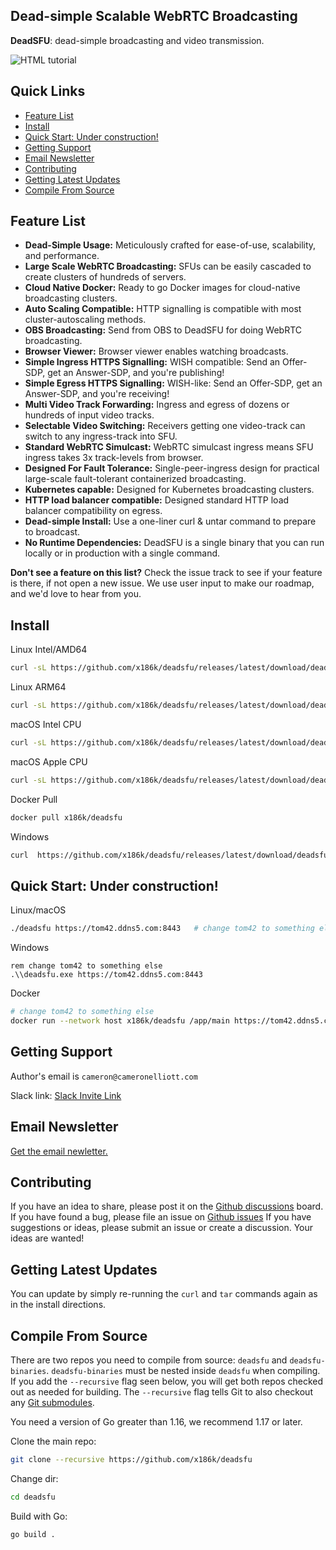  



 <!-- model:  https://github.com/typesense/typesense -->


## Dead-simple Scalable WebRTC Broadcasting  <!-- omit in toc -->


**DeadSFU**: dead-simple broadcasting and video transmission.


<!-- slack badget -->
<a style="text-decoration:none;" href="https://join.slack.com/t/deadsfu/shared_invite/zt-sv23oa10-XFFYoJHPty8BtuCmBthH_A" rel="nofollow">
<img src="https://img.shields.io/badge/slack%20community-join-red" alt="HTML tutorial">
</a>



## Quick Links  <!-- omit in toc -->

- [Feature List](#feature-list)
- [Install](#install)
- [Quick Start: Under construction!](#quick-start-under-construction)
- [Getting Support](#getting-support)
- [Email Newsletter](#email-newsletter)
- [Contributing](#contributing)
- [Getting Latest Updates](#getting-latest-updates)
- [Compile From Source](#compile-from-source)

<!--
todo, see also typesense
## Benchmarks
## Who's using this
## API Documentation
## API Clients
-->


## Feature List

- **Dead-Simple Usage:** Meticulously crafted for ease-of-use, scalability, and performance.
- **Large Scale WebRTC Broadcasting:** SFUs can be easily cascaded to create clusters of hundreds of servers.
- **Cloud Native Docker:** Ready to go Docker images for cloud-native broadcasting clusters.
- **Auto Scaling Compatible:** HTTP signalling is compatible with most cluster-autoscaling methods.
- **OBS Broadcasting:** Send from OBS to DeadSFU for doing WebRTC broadcasting.
- **Browser Viewer:** Browser viewer enables watching broadcasts.
- **Simple Ingress HTTPS Signalling:** WISH compatible: Send an Offer-SDP, get an Answer-SDP, and you're publishing!
- **Simple Egress HTTPS Signalling:** WISH-like: Send an Offer-SDP, get an Answer-SDP, and you're receiving!
- **Multi Video Track Forwarding:** Ingress and egress of dozens or hundreds of input video tracks.
- **Selectable Video Switching:** Receivers getting one video-track can switch to any ingress-track into SFU.
- **Standard WebRTC Simulcast:** WebRTC simulcast ingress means SFU ingress takes 3x track-levels from browser.
- **Designed For Fault Tolerance:** Single-peer-ingress design for practical large-scale fault-tolerant containerized broadcasting.
- **Kubernetes capable:** Designed for Kubernetes broadcasting clusters.
- **HTTP load balancer compatible:** Designed standard HTTP load balancer compatibility on egress.
- **Dead-simple Install:** Use a one-liner curl & untar command to prepare to broadcast.
- **No Runtime Dependencies:** DeadSFU is a single binary that you can run locally or in production with a single command.

**Don't see a feature on this list?** Check the issue track to see if your feature is there, if not open a new issue. We use user input to make our roadmap, and we'd love to hear from you.


## Install

Linux Intel/AMD64
```bash
curl -sL https://github.com/x186k/deadsfu/releases/latest/download/deadsfu-linux-amd64.tar.gz | tar xvz
```
Linux ARM64
```bash
curl -sL https://github.com/x186k/deadsfu/releases/latest/download/deadsfu-linux-arm64.tar.gz | tar xvz
```
macOS Intel CPU
```bash
curl -sL https://github.com/x186k/deadsfu/releases/latest/download/deadsfu-darwin-amd64.tar.gz | tar xvz
```
macOS Apple CPU
```bash
curl -sL https://github.com/x186k/deadsfu/releases/latest/download/deadsfu-darwin-arm64.tar.gz | tar xvz
```
Docker Pull
```bash
docker pull x186k/deadsfu
```
Windows
```bash
curl  https://github.com/x186k/deadsfu/releases/latest/download/deadsfu-windows-amd64.zip -sLo tmp && tar -xvf tmp && del tmp
```

## Quick Start: Under construction!

Linux/macOS
```bash
./deadsfu https://tom42.ddns5.com:8443   # change tom42 to something else
```
Windows
```
rem change tom42 to something else
.\\deadsfu.exe https://tom42.ddns5.com:8443
```
Docker
```bash
# change tom42 to something else
docker run --network host x186k/deadsfu /app/main https://tom42.ddns5.com:8443
```



## Getting Support

Author's email is `cameron@cameronelliott.com`

Slack link: [Slack Invite Link](https://join.slack.com/t/deadsfu/shared_invite/zt-sv23oa10-XFFYoJHPty8BtuCmBthH_A)

## Email Newsletter

[Get the email newletter.](https://docs.google.com/forms/d/e/1FAIpQLSd8rzXabvn73YC_GPRtXZb1zlKPeOEQuHDdVi4m9umJqEaJsA/viewform)

## Contributing

If you have an idea to share, please post it on the [Github discussions](https://github.com/x186k/deadsfu/discussions/categories/ideas) board.  
If you have found a bug, please file an issue on [Github issues](https://github.com/x186k/deadsfu/issues)
If you have suggestions or ideas, please submit an issue or create a discussion. Your ideas are wanted!

## Getting Latest Updates

You can update by simply re-running the `curl` and `tar` commands again as in the install directions.

## Compile From Source

There are two repos you need to compile from source: `deadsfu` and `deadsfu-binaries`.
`deadsfu-binaries` must be nested inside `deadsfu` when compiling.
If you add the `--recursive` flag seen below, you will get both
repos checked out as needed for building.
The `--recursive` flag tells Git to also checkout any [Git submodules](https://git-scm.com/book/en/v2/Git-Tools-Submodules).

You need a version of Go greater than 1.16, we recommend 1.17 or later.

Clone the main repo:
```bash
git clone --recursive https://github.com/x186k/deadsfu
```
Change dir:
```bash
cd deadsfu
```

Build with Go:
```bash
go build .
```




